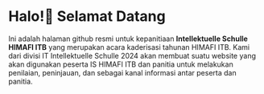 # Halo!👋 Selamat Datang
Ini adalah halaman github resmi untuk kepanitiaan **Intellektuelle Schulle HIMAFI ITB** yang merupakan acara kaderisasi tahunan HIMAFI ITB. Kami dari divisi IT Intellektuelle Schulle 2024 akan membuat suatu website yang akan digunakan peserta IS HIMAFI ITB dan panitia untuk melakukan penilaian, peninjauan, dan sebagai kanal informasi antar peserta dan panitia.


<!--

**Here are some ideas to get you started:**

🙋‍♀️ A short introduction - what is your organization all about?
🌈 Contribution guidelines - how can the community get involved?
👩‍💻 Useful resources - where can the community find your docs? Is there anything else the community should know?
🍿 Fun facts - what does your team eat for breakfast?
🧙 Remember, you can do mighty things with the power of [Markdown](https://docs.github.com/github/writing-on-github/getting-started-with-writing-and-formatting-on-github/basic-writing-and-formatting-syntax)
-->
